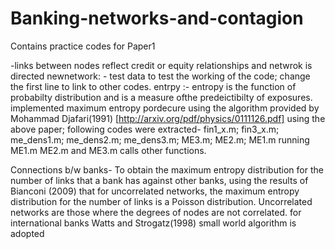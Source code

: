 # Banking-networks-and-contagion

Contains practice codes for Paper1

-links between nodes reflect credit or equity relationships and netwrok is directed
 newnetwork: - test data to test the working of the code; change the first line to link to other codes.
 entrpy :- entropy is the function of probabilty distribution and is a measure ofthe predeictibilty of exposures.
                implemented maximum entropy pordecure using the algorithm provided by Mohammad Djafari(1991) 
                [http://arxiv.org/pdf/physics/0111126.pdf]
                using the above paper; following codes were extracted-
                fin1_x.m;    fin3_x.m;  me_dens1.m;
                me_dens2.m;  me_dens3.m; ME3.m;  ME2.m; ME1.m
                running ME1.m ME2.m and ME3.m calls other functions.

Connections b/w banks- To obtain the maximum entropy
distribution for the number of links that a bank has against other banks, using
the results of Bianconi (2009) that for uncorrelated networks, the maximum entropy
distribution for the number of links is a Poisson distribution. Uncorrelated
networks are those where the degrees of nodes are not correlated. for international banks Watts and Strogatz(1998) small world algorithm is adopted

